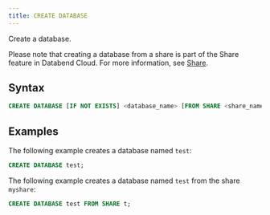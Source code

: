 ```yaml
---
title: CREATE DATABASE
---
```


Create a database.

Please note that creating a database from a share is part of the Share feature in Databend Cloud. For more information, see [Share](../90-share/index.md).

## Syntax

```sql
CREATE DATABASE [IF NOT EXISTS] <database_name> [FROM SHARE <share_name>]
```

## Examples

The following example creates a database named `test`:

```sql
CREATE DATABASE test;
```

The following example creates a database named `test` from the share `myshare`:

```sql
CREATE DATABASE test FROM SHARE t;
```